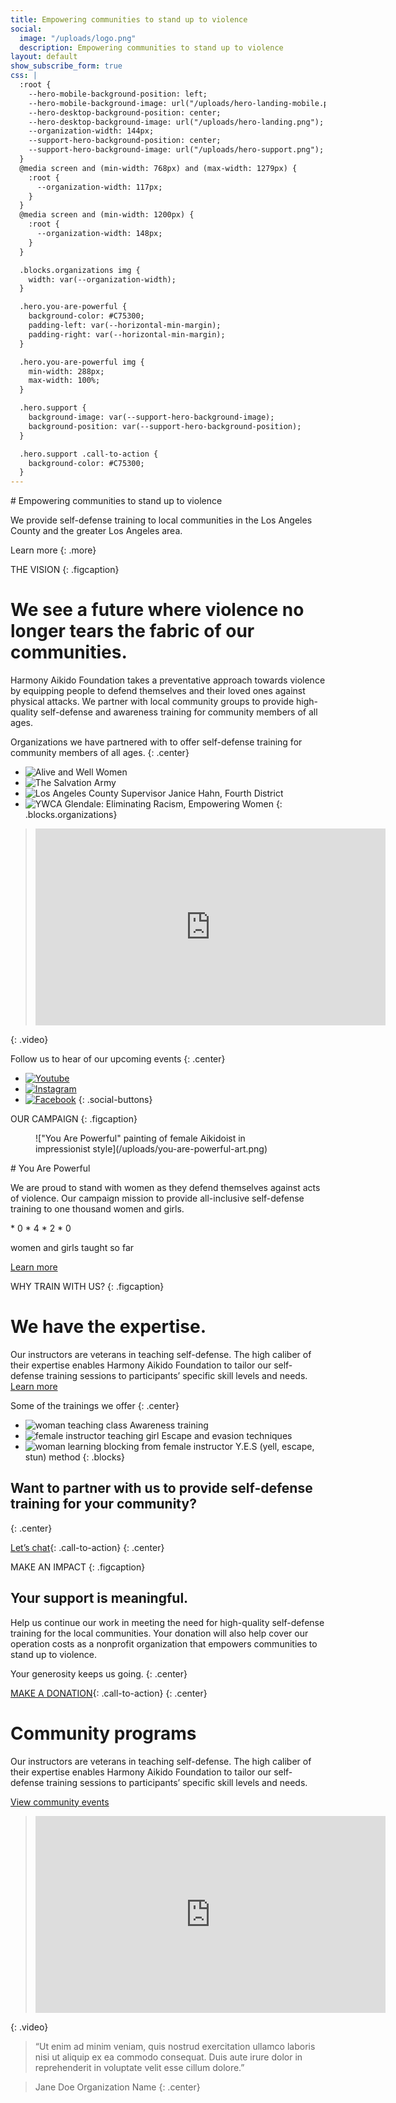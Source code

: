 ```yaml
---
title: Empowering communities to stand up to violence
social:
  image: "/uploads/logo.png"
  description: Empowering communities to stand up to violence
layout: default
show_subscribe_form: true
css: |
  :root {
    --hero-mobile-background-position: left;
    --hero-mobile-background-image: url("/uploads/hero-landing-mobile.png");
    --hero-desktop-background-position: center;
    --hero-desktop-background-image: url("/uploads/hero-landing.png");
    --organization-width: 144px;
    --support-hero-background-position: center;
    --support-hero-background-image: url("/uploads/hero-support.png");
  }
  @media screen and (min-width: 768px) and (max-width: 1279px) {
    :root {
      --organization-width: 117px;
    }
  }
  @media screen and (min-width: 1200px) {
    :root {
      --organization-width: 148px;
    }
  }

  .blocks.organizations img {
    width: var(--organization-width);
  }

  .hero.you-are-powerful {
    background-color: #C75300;
    padding-left: var(--horizontal-min-margin);
    padding-right: var(--horizontal-min-margin);
  }

  .hero.you-are-powerful img {
    min-width: 288px;
    max-width: 100%;
  }

  .hero.support {
    background-image: var(--support-hero-background-image);
    background-position: var(--support-hero-background-position);
  }

  .hero.support .call-to-action {
    background-color: #C75300;
  }
---
```


<section class="hero">
# Empowering communities to stand up to violence

We provide self-defense training to local communities in the Los Angeles County and the greater Los Angeles area.

Learn more
{: .more}
</section>

THE VISION
{: .figcaption}

# We see a future where violence no longer tears the fabric of our communities.

Harmony Aikido Foundation takes a preventative approach towards violence by equipping people to defend themselves and their loved ones against physical attacks. We partner with local community groups to provide high-quality self-defense and awareness training for community members of all ages.

Organizations we have partnered with to offer self-defense training for community members of all ages. 
{: .center}

* ![Alive and Well Women](/uploads/org-alive-and-well.svg)
* ![The Salvation Army](/uploads/org-salvation-army.svg)
* ![Los Angeles County Supervisor Janice Hahn, Fourth District](/uploads/org-janice-hahn.svg)
* ![YWCA Glendale: Eliminating Racism, Empowering Women](/uploads/org-glendale-ywca.svg)
{: .blocks.organizations}

> <iframe width="560" height="315" src="https://www.youtube-nocookie.com/embed/AG625N9x904?controls=0" frameborder="0" allowfullscreen></iframe>
{: .video}

Follow us to hear of our upcoming events
{: .center}

* [![Youtube](/uploads/icon-youtube.svg)](https://go.hafusa.org/youtube-hafusaorg)
* [![Instagram](/uploads/icon-instagram.svg)](https://www.instagram.com/hafusaorg)
* [![Facebook](/uploads/icon-facebook.svg)](https://www.facebook.com/hafusaorg)
{: .social-buttons}


<section class="hero you-are-powerful">
OUR CAMPAIGN
{: .figcaption}

<section class="columns">
<figure>
!["You Are Powerful" painting of female Aikidoist in impressionist style](/uploads/you-are-powerful-art.png)
</figure>
<section>
# You Are Powerful

We are proud to stand with women as they defend themselves against acts of violence.  Our campaign mission to provide all-inclusive self-defense training to one thousand women and girls. 

<section class="counter">
* 0
* 4
* 2
* 0

women and girls taught so far
</section>

[Learn more](/you-are-powerful)
</section>
</section>
</section>

WHY TRAIN WITH US?
{: .figcaption}

# We have the expertise.

Our instructors are veterans in teaching self-defense.  The high caliber of their expertise enables Harmony Aikido Foundation to tailor our self-defense training sessions to participants’ specific skill levels and needs.  [Learn more](/about)

Some of the trainings we offer
{: .center}

* ![woman teaching class](/uploads/classes-1.png)
  Awareness training
* ![female instructor teaching girl](/uploads/classes-2.png)
  Escape and evasion techniques
* ![woman learning blocking from female instructor](/uploads/classes-3.png)
  Y.E.S (yell, escape, stun) method
{: .blocks}

## Want to partner with us to provide self-defense training for your community?
{: .center}

[Let’s chat](/contact){: .call-to-action}
{: .center}

<section class="hero support">
MAKE AN IMPACT
{: .figcaption}

# Your support is meaningful.

Help us continue our work in meeting the need for high-quality self-defense training for the local communities. Your donation will also help cover our operation costs as a nonprofit organization that empowers communities to stand up to violence.

Your generosity keeps us going.
{: .center}

[MAKE A DONATION](/support){: .call-to-action}
{: .center}
</section>

# Community programs

Our instructors are veterans in teaching self-defense.  The high caliber of their expertise enables Harmony Aikido Foundation to tailor our self-defense training sessions to participants’ specific skill levels and needs.

[View community events](/community-events)

> <iframe width="560" height="315" src="https://www.youtube-nocookie.com/embed/9EdwEYLN_XU?controls=0" frameborder="0" allowfullscreen></iframe>
{: .video}

> “Ut enim ad minim veniam, quis nostrud exercitation ullamco laboris nisi ut aliquip ex ea commodo consequat. Duis aute irure dolor in reprehenderit in voluptate velit esse cillum dolore.”

> Jane Doe
> Organization Name
{: .center}